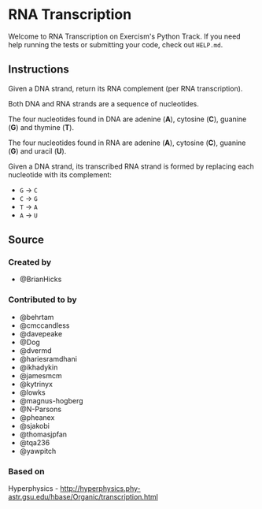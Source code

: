 # RNA Transcription

Welcome to RNA Transcription on Exercism's Python Track.
If you need help running the tests or submitting your code, check out `HELP.md`.

## Instructions

Given a DNA strand, return its RNA complement (per RNA transcription).

Both DNA and RNA strands are a sequence of nucleotides.

The four nucleotides found in DNA are adenine (**A**), cytosine (**C**),
guanine (**G**) and thymine (**T**).

The four nucleotides found in RNA are adenine (**A**), cytosine (**C**),
guanine (**G**) and uracil (**U**).

Given a DNA strand, its transcribed RNA strand is formed by replacing
each nucleotide with its complement:

* `G` -> `C`
* `C` -> `G`
* `T` -> `A`
* `A` -> `U`

## Source

### Created by

* @BrianHicks

### Contributed to by

* @behrtam
* @cmccandless
* @davepeake
* @Dog
* @dvermd
* @hariesramdhani
* @ikhadykin
* @jamesmcm
* @kytrinyx
* @lowks
* @magnus-hogberg
* @N-Parsons
* @pheanex
* @sjakobi
* @thomasjpfan
* @tqa236
* @yawpitch

### Based on

Hyperphysics - <http://hyperphysics.phy-astr.gsu.edu/hbase/Organic/transcription.html>
